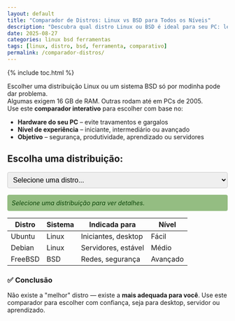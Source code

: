 ```yaml
---
layout: default
title: "Comparador de Distros: Linux vs BSD para Todos os Níveis"
description: "Descubra qual distro Linux ou BSD é ideal para seu PC: leve, segura, moderna ou antiga. Veja compatibilidade, uso e nível de dificuldade."
date: 2025-08-27
categories: linux bsd ferramentas
tags: [linux, distro, bsd, ferramenta, comparativo]
permalink: /comparador-distros/
---
```


{% include toc.html %}

<section>

<p>
  Escolher uma distribuição Linux ou um sistema BSD só por modinha pode dar problema.
  <br>
  Algumas exigem 16 GB de RAM. Outras rodam até em PCs de 2005.
  <br>
  Use este <strong>comparador interativo</strong> para escolher com base no:
</p>
<ul>
  <li><strong>Hardware do seu PC</strong> – evite travamentos e gargalos</li>
  <li><strong>Nível de experiência</strong> – iniciante, intermediário ou avançado</li>
  <li><strong>Objetivo</strong> – segurança, produtividade, aprendizado ou servidores</li>
</ul>

<h2>Escolha uma distribuição:</h2>
<select id="distro" style="width: 100%; padding: 8px; font-size: 16px; border: 1px solid #ccc; border-radius: 4px;">
  <option value="">Selecione uma distro...</option>
  <option value="ubuntu">Ubuntu</option>
  <option value="linuxmint">Linux Mint</option>
  <option value="xubuntu">Xubuntu</option>
  <option value="lubuntu">Lubuntu</option>
  <option value="debian">Debian</option>
  <option value="fedora">Fedora</option>
  <option value="arch">Arch Linux</option>
  <option value="manjaro">Manjaro</option>
  <option value="kali">Kali Linux</option>
  <option value="gentoo">Gentoo</option>
  <option value="slackware">Slackware</option>
  <option value="alpine">Alpine Linux</option>
  <option value="void">Void Linux</option>
  <option value="nixos">NixOS</option>
  <option value="freebsd">FreeBSD</option>
  <option value="openbsd">OpenBSD</option>
  <option value="popos">Pop!_OS</option>
  <option value="zorin">Zorin OS</option>
  <option value="mxlinux">MX Linux</option>
  <option value="tails">Tails OS</option>
  <option value="qubes">Qubes OS</option>
</select>

<!-- Informações das distros -->
<div id="info-container" style="margin-top: 15px;">
  <div style="color: #0c4609; font-style: italic; padding: 10px; background: #94bd82; border-radius: 4px;">
    Selecione uma distribuição para ver detalhes.
  </div>
</div>

<script>
  document.addEventListener('DOMContentLoaded', function () {
    const select = document.getElementById('distro');
    const container = document.getElementById('info-container');

    // Banco de dados das distros
    const distros = {
      ubuntu: {
        nome: "Ubuntu",
        uso: "Iniciantes, desktop, servidores",
        ram: "2 GB",
        hd: "25 GB",
        nivel: "Fácil",
        compatibilidade: "Alta",
        estilo: "O primeiro amor do Linux."
      },
      linuxmint: {
        nome: "Linux Mint",
        uso: "Substituir Windows, uso diário",
        ram: "2 GB",
        hd: "20 GB",
        nivel: "Fácil",
        compatibilidade: "Alta",
        estilo: "Ubuntu com cara de casa."
      },
      xubuntu: {
        nome: "Xubuntu",
        uso: "PCs antigos, baixo consumo",
        ram: "1 GB",
        hd: "10 GB",
        nivel: "Fácil",
        compatibilidade: "Alta",
        estilo: "Ubuntu leve com XFCE."
      },
      lubuntu: {
        nome: "Lubuntu",
        uso: "Máquinas muito fracas, netbooks",
        ram: "1 GB",
        hd: "8 GB",
        nivel: "Fácil",
        compatibilidade: "Alta",
        estilo: "O mais leve do bloco."
      },
      debian: {
        nome: "Debian",
        uso: "Estabilidade, servidores, base de outras",
        ram: "1 GB",
        hd: "10 GB",
        nivel: "Médio",
        compatibilidade: "Alta",
        estilo: "A mãe de todas as distros modernas."
      },
      fedora: {
        nome: "Fedora",
        uso: "Desenvolvimento, tecnologia nova",
        ram: "2 GB",
        hd: "20 GB",
        nivel: "Médio",
        compatibilidade: "Alta",
        estilo: "O laboratório da Red Hat."
      },
      arch: {
        nome: "Arch Linux",
        uso: "Aprendizado profundo, personalização",
        ram: "512 MB",
        hd: "10 GB",
        nivel: "Difícil",
        compatibilidade: "Alta",
        estilo: "Você não usa Arch. Arch te usa."
      },
      manjaro: {
        nome: "Manjaro",
        uso: "Arch com facilidade",
        ram: "2 GB",
        hd: "30 GB",
        nivel: "Médio",
        compatibilidade: "Alta",
        estilo: "Arch Linux com airbag."
      },
      kali: {
        nome: "Kali Linux",
        uso: "Pentest, segurança, testes",
        ram: "2 GB",
        hd: "20 GB",
        nivel: "Difícil",
        compatibilidade: "Média",
        estilo: "Não é pra uso diário. É pra quebrar coisas."
      },
      gentoo: {
        nome: "Gentoo",
        uso: "Otimização extrema, compilação total",
        ram: "1 GB",
        hd: "10 GB",
        nivel: "Difícil",
        compatibilidade: "Alta",
        estilo: "Seu PC será rápido. Sua paciência, não."
      },
      slackware: {
        nome: "Slackware",
        uso: "Purismo Unix, servidores antigos",
        ram: "128 MB",
        hd: "1 GB",
        nivel: "Difícil",
        compatibilidade: "Alta",
        estilo: "A distro que lembra que Linux era Unix."
      },
      alpine: {
        nome: "Alpine Linux",
        uso: "Containers, segurança, minimalista",
        ram: "128 MB",
        hd: "100 MB",
        nivel: "Médio",
        compatibilidade: "Alta",
        estilo: "Pequeno, rápido, sem frescura."
      },
      void: {
        nome: "Void Linux",
        uso: "Minimalismo, sem systemd",
        ram: "512 MB",
        hd: "6 GB",
        nivel: "Médio",
        compatibilidade: "Alta",
        estilo: "Para quem cansou de systemd."
      },
      nixos: {
        nome: "NixOS",
        uso: "Sistema declarativo, DevOps",
        ram: "1 GB",
        hd: "20 GB",
        nivel: "Difícil",
        compatibilidade: "Média",
        estilo: "Seu sistema vira código. E você vira um mago."
      },
      freebsd: {
        nome: "FreeBSD",
        uso: "Servidores, ZFS, redes",
        ram: "512 MB",
        hd: "10 GB",
        nivel: "Difícil",
        compatibilidade: "Média",
        estilo: "Unix de verdade. Não é Linux."
      },
      openbsd: {
        nome: "OpenBSD",
        uso: "Segurança máxima, firewalls",
        ram: "128 MB",
        hd: "2 GB",
        nivel: "Difícil",
        compatibilidade: "Baixa",
        estilo: "Segurança primeiro. Tudo o resto vem depois."
      },
      popos: {
        nome: "Pop!_OS",
        uso: "NVIDIA, desenvolvimento, produtividade",
        ram: "4 GB",
        hd: "64 GB",
        nivel: "Médio",
        compatibilidade: "Alta",
        estilo: "Feito pela System76 para quem trabalha com GPU."
      },
      zorin: {
        nome: "Zorin OS",
        uso: "Windows → Linux, fácil de usar",
        ram: "2 GB",
        hd: "25 GB",
        nivel: "Fácil",
        compatibilidade: "Alta",
        estilo: "Linux com cara de Windows — de propósito."
      },
      mxlinux: {
        nome: "MX Linux",
        uso: "Estabilidade, live USB, PCs médios",
        ram: "1 GB",
        hd: "10 GB",
        nivel: "Médio",
        compatibilidade: "Alta",
        estilo: "Debian + XFCE + simplicidade."
      },
      tails: {
        nome: "Tails OS",
        uso: "Anonimato, navegação segura",
        ram: "2 GB",
        hd: "10 GB (USB)",
        nivel: "Médio",
        compatibilidade: "Média",
        estilo: "Nada é salvo. Você passa, some e ninguém sabe."
      },
      qubes: {
        nome: "Qubes OS",
        uso: "Isolamento por VM, segurança extrema",
        ram: "16 GB",
        hd: "SSD rápido",
        nivel: "Difícil",
        compatibilidade: "Média",
        estilo: "Cada tarefa em uma máquina virtual diferente."
      }
    };

    // Função para mostrar info
    select.addEventListener('change', function () {
      const value = this.value;
      container.innerHTML = '';

      if (!value || !distros[value]) {
        const placeholder = document.createElement('div');
        placeholder.style.cssText = "color: #000000; font-style: italic; padding: 10px; background: #000000; ; border-radius: 4px;";
        placeholder.textContent = "Selecione uma distribuição para ver detalhes.";
        container.appendChild(placeholder);
        return;
      }

      const d = distros[value];

      const div = document.createElement('div');
      div.style.cssText = `
        background: #1f3e18 ;
        border-left: 5px solid #0074d9;
        padding: 15px;
        border-radius: 6px;
        margin-top: 10px;
        font-size: 15px;
      `;

      div.innerHTML = `
        <h3 style="margin: 0 0 10px; color: #80ff00 ;">${d.nome}</h3>
        <ul style="margin: 0; padding-left: 20px;">
          <li><strong>Uso:</strong> ${d.uso}</li>
          <li><strong>RAM mínima:</strong> ${d.ram}</li>
          <li><strong>HD:</strong> ${d.hd}</li>
          <li><strong>Nível:</strong> ${d.nivel}</li>
          <li><strong>Compatibilidade:</strong> ${d.compatibilidade}</li>
        </ul>
        <p style="font-style: italic; margin: 10px 0 0; color: #80ff00; font-size: 14px;">
          "${d.estilo}"
        </p>
      `;

      container.appendChild(div);
    });
  });
</script>


<table>
  <thead>
    <tr>
      <th>Distro</th>
      <th>Sistema</th>
      <th>Indicada para</th>
      <th>Nível</th>
    </tr>
  </thead>
  <tbody>
    <tr>
      <td>Ubuntu</td>
      <td>Linux</td>
      <td>Iniciantes, desktop</td>
      <td>Fácil</td>
    </tr>
    <tr>
      <td>Debian</td>
      <td>Linux</td>
      <td>Servidores, estável</td>
      <td>Médio</td>
    </tr>
    <tr>
      <td>FreeBSD</td>
      <td>BSD</td>
      <td>Redes, segurança</td>
      <td>Avançado</td>
    </tr>
  </tbody>
</table>


<h3>✅ Conclusão</h3>
<p>Não existe a "melhor" distro — existe a <strong>mais adequada para você</strong>. Use este comparador para escolher com confiança, seja para desktop, servidor ou aprendizado.</p>
</section>

